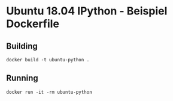 # Ubuntu 18.04 IPython - Beispiel Dockerfile

## Building

``` 
docker build -t ubuntu-python .
```

## Running

``` 
docker run -it -rm ubuntu-python
```